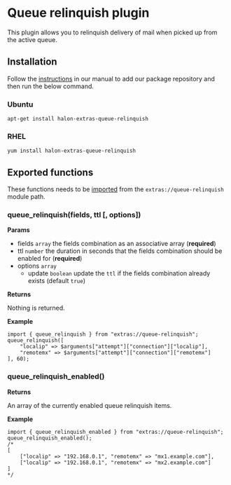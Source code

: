 # Queue relinquish plugin

This plugin allows you to relinquish delivery of mail when picked up from the active queue.

## Installation

Follow the [instructions](https://docs.halon.io/manual/comp_install.html#installation) in our manual to add our package repository and then run the below command.

### Ubuntu

```
apt-get install halon-extras-queue-relinquish
```

### RHEL

```
yum install halon-extras-queue-relinquish
```

## Exported functions

These functions needs to be [imported](https://docs.halon.io/hsl/structures.html#import) from the `extras://queue-relinquish` module path.

### queue_relinquish(fields, ttl [, options])

**Params**

- fields `array` the fields combination as an associative array (**required**)
- ttl `number` the duration in seconds that the fields combination should be enabled for (**required**)
- options `array` 
    - update `boolean` update the `ttl` if the fields combination already exists (default `true`)

**Returns**

Nothing is returned.

**Example**

```
import { queue_relinquish } from "extras://queue-relinquish";
queue_relinquish([
    "localip" => $arguments["attempt"]["connection"]["localip"],
    "remotemx" => $arguments["attempt"]["connection"]["remotemx"]
], 60);
```

### queue_relinquish_enabled()

**Returns**

An array of the currently enabled queue relinquish items.

**Example**

```
import { queue_relinquish_enabled } from "extras://queue-relinquish";
queue_relinquish_enabled();
/*
[
    ["localip" => "192.168.0.1", "remotemx" => "mx1.example.com"],
    ["localip" => "192.168.0.1", "remotemx" => "mx2.example.com"]
]
*/
```